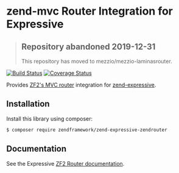 # zend-mvc Router Integration for Expressive

> ## Repository abandoned 2019-12-31
>
> This repository has moved to mezzio/mezzio-laminasrouter.

[![Build Status](https://secure.travis-ci.org/zendframework/zend-expressive-zendrouter.svg?branch=master)](https://secure.travis-ci.org/zendframework/zend-expressive-zendrouter)
[![Coverage Status](https://coveralls.io/repos/github/zendframework/zend-expressive-zendrouter/badge.svg?branch=master)](https://coveralls.io/github/zendframework/zend-expressive-zendrouter?branch=master)

Provides [ZF2's MVC router](https://github.com/zendframework/zend-mvc)
integration for [zend-expressive](https://github.com/zendframework/zend-expressive).

## Installation

Install this library using composer:

```bash
$ composer require zendframework/zend-expressive-zendrouter
```

## Documentation

See the Expressive [ZF2 Router documentation](https://docs.zendframework.com/zend-expressive/features/router/zf2/).